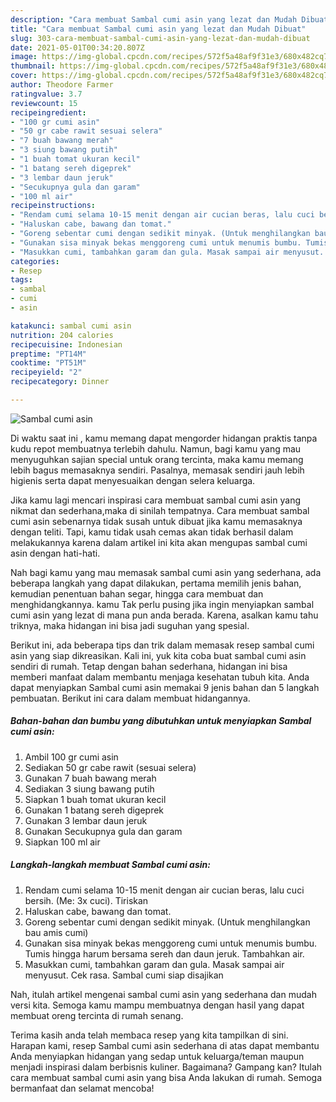 ```yaml
---
description: "Cara membuat Sambal cumi asin yang lezat dan Mudah Dibuat"
title: "Cara membuat Sambal cumi asin yang lezat dan Mudah Dibuat"
slug: 303-cara-membuat-sambal-cumi-asin-yang-lezat-dan-mudah-dibuat
date: 2021-05-01T00:34:20.807Z
image: https://img-global.cpcdn.com/recipes/572f5a48af9f31e3/680x482cq70/sambal-cumi-asin-foto-resep-utama.jpg
thumbnail: https://img-global.cpcdn.com/recipes/572f5a48af9f31e3/680x482cq70/sambal-cumi-asin-foto-resep-utama.jpg
cover: https://img-global.cpcdn.com/recipes/572f5a48af9f31e3/680x482cq70/sambal-cumi-asin-foto-resep-utama.jpg
author: Theodore Farmer
ratingvalue: 3.7
reviewcount: 15
recipeingredient:
- "100 gr cumi asin"
- "50 gr cabe rawit sesuai selera"
- "7 buah bawang merah"
- "3 siung bawang putih"
- "1 buah tomat ukuran kecil"
- "1 batang sereh digeprek"
- "3 lembar daun jeruk"
- "Secukupnya gula dan garam"
- "100 ml air"
recipeinstructions:
- "Rendam cumi selama 10-15 menit dengan air cucian beras, lalu cuci bersih. (Me: 3x cuci). Tiriskan"
- "Haluskan cabe, bawang dan tomat."
- "Goreng sebentar cumi dengan sedikit minyak. (Untuk menghilangkan bau amis cumi)"
- "Gunakan sisa minyak bekas menggoreng cumi untuk menumis bumbu. Tumis hingga harum bersama sereh dan daun jeruk. Tambahkan air."
- "Masukkan cumi, tambahkan garam dan gula. Masak sampai air menyusut. Cek rasa. Sambal cumi siap disajikan"
categories:
- Resep
tags:
- sambal
- cumi
- asin

katakunci: sambal cumi asin 
nutrition: 204 calories
recipecuisine: Indonesian
preptime: "PT14M"
cooktime: "PT51M"
recipeyield: "2"
recipecategory: Dinner

---
```



![Sambal cumi asin](https://img-global.cpcdn.com/recipes/572f5a48af9f31e3/680x482cq70/sambal-cumi-asin-foto-resep-utama.jpg)

Di waktu  saat ini , kamu memang dapat mengorder hidangan praktis tanpa kudu repot membuatnya terlebih dahulu. Namun, bagi kamu yang mau menyuguhkan sajian special untuk orang tercinta, maka kamu memang lebih bagus memasaknya sendiri. Pasalnya, memasak sendiri jauh lebih higienis serta dapat menyesuaikan dengan selera keluarga.

Jika kamu lagi mencari inspirasi cara membuat sambal cumi asin yang nikmat dan sederhana,maka di sinilah tempatnya. Cara membuat sambal cumi asin  sebenarnya tidak susah untuk dibuat jika kamu memasaknya dengan teliti. Tapi, kamu tidak usah cemas akan tidak berhasil dalam melakukannya 
karena dalam artikel ini kita akan mengupas sambal cumi asin dengan hati-hati.  



Nah bagi kamu yang mau memasak sambal cumi asin yang sederhana, ada beberapa langkah yang dapat dilakukan, pertama memilih jenis bahan, kemudian penentuan bahan segar, hingga cara membuat dan menghidangkannya. kamu Tak perlu pusing jika ingin menyiapkan sambal cumi asin yang lezat di mana pun anda berada. Karena, asalkan kamu  tahu triknya, maka hidangan ini bisa jadi suguhan yang spesial.

Berikut ini, ada beberapa tips dan trik dalam memasak resep sambal cumi asin yang siap dikreasikan. Kali ini, yuk kita coba buat sambal cumi asin sendiri di rumah. Tetap dengan bahan sederhana, hidangan ini bisa memberi manfaat dalam membantu menjaga kesehatan tubuh kita. Anda dapat menyiapkan Sambal cumi asin memakai 9 jenis bahan dan 5 langkah pembuatan. Berikut ini cara dalam membuat hidangannya.

<!--inarticleads1-->

##### Bahan-bahan dan bumbu yang dibutuhkan untuk menyiapkan Sambal cumi asin:

1. Ambil 100 gr cumi asin
1. Sediakan 50 gr cabe rawit (sesuai selera)
1. Gunakan 7 buah bawang merah
1. Sediakan 3 siung bawang putih
1. Siapkan 1 buah tomat ukuran kecil
1. Gunakan 1 batang sereh digeprek
1. Gunakan 3 lembar daun jeruk
1. Gunakan Secukupnya gula dan garam
1. Siapkan 100 ml air




<!--inarticleads2-->

##### Langkah-langkah membuat Sambal cumi asin:

1. Rendam cumi selama 10-15 menit dengan air cucian beras, lalu cuci bersih. (Me: 3x cuci). Tiriskan
1. Haluskan cabe, bawang dan tomat.
1. Goreng sebentar cumi dengan sedikit minyak. (Untuk menghilangkan bau amis cumi)
1. Gunakan sisa minyak bekas menggoreng cumi untuk menumis bumbu. Tumis hingga harum bersama sereh dan daun jeruk. Tambahkan air.
1. Masukkan cumi, tambahkan garam dan gula. Masak sampai air menyusut. Cek rasa. Sambal cumi siap disajikan




Nah, itulah artikel mengenai  sambal cumi asin  yang sederhana dan mudah versi kita. Semoga kamu mampu membuatnya dengan hasil yang dapat membuat oreng tercinta di rumah senang. 

Terima kasih anda telah membaca resep yang kita tampilkan di sini. Harapan kami, resep  Sambal cumi asin sederhana di atas dapat membantu Anda menyiapkan hidangan yang sedap untuk keluarga/teman maupun menjadi inspirasi dalam berbisnis kuliner. Bagaimana? Gampang kan? Itulah cara membuat sambal cumi asin yang bisa Anda lakukan di rumah. Semoga bermanfaat dan selamat mencoba!

